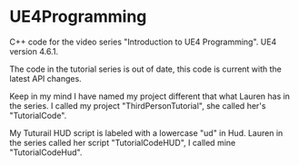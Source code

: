 # UE4Programming
C++ code for the video series "Introduction to UE4 Programming". UE4 version 4.6.1. 

The code in the tutorial series is out of date, this code is current with the latest API changes.

Keep in my mind I have named my project different that what Lauren has in the series. I called my project "ThirdPersonTutorial",
she called her's "TutorialCode".

My Tuturail HUD script is labeled with a lowercase "ud" in Hud. Lauren in the series called her script "TutorialCodeHUD", I called mine "TutorialCodeHud".
